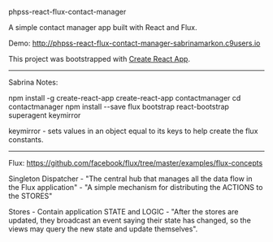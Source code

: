 phpss-react-flux-contact-manager

A simple contact manager app built with React and Flux.

Demo: http://phpss-react-flux-contact-manager-sabrinamarkon.c9users.io

This project was bootstrapped with [Create React App](https://github.com/facebookincubator/create-react-app).

--------------

Sabrina Notes:

npm install -g create-react-app
create-react-app contactmanager
cd contactmanager
npm install --save flux bootstrap react-bootstrap superagent keymirror

keymirror - sets values in an object equal to its keys to help create the flux constants.

--------------

Flux: https://github.com/facebook/flux/tree/master/examples/flux-concepts

Singleton Dispatcher - "The central hub that manages all the data flow in the Flux application"
                  - "A simple mechanism for distributing the ACTIONS to the STORES"

Stores - Contain application STATE and LOGIC
       - "After the stores are updated, they broadcast an event saying their state has changed,
          so the views may query the new state and update themselves".